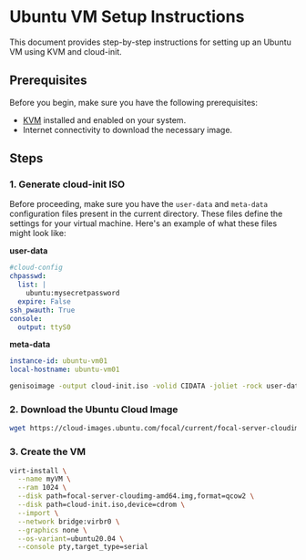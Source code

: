 # Ubuntu VM Setup Instructions

This document provides step-by-step instructions for setting up an Ubuntu VM using KVM and cloud-init.

## Prerequisites

Before you begin, make sure you have the following prerequisites:

- [KVM](https://www.linux-kvm.org/) installed and enabled on your system.
- Internet connectivity to download the necessary image.

## Steps

### 1. Generate cloud-init ISO

Before proceeding, make sure you have the `user-data` and `meta-data` configuration files
present in the current directory. These files define the settings for your virtual machine. 
Here's an example of what these files might look like:

**user-data**
```yaml
#cloud-config
chpasswd:
  list: |
    ubuntu:mysecretpassword
  expire: False
ssh_pwauth: True
console:
  output: ttyS0
```

**meta-data**
```yaml
instance-id: ubuntu-vm01
local-hostname: ubuntu-vm01
```

```bash
genisoimage -output cloud-init.iso -volid CIDATA -joliet -rock user-data meta-data
```

### 2. Download the Ubuntu Cloud Image

```bash
wget https://cloud-images.ubuntu.com/focal/current/focal-server-cloudimg-amd64.img
```

### 3. Create the VM

```bash
virt-install \
  --name myVM \
  --ram 1024 \
  --disk path=focal-server-cloudimg-amd64.img,format=qcow2 \
  --disk path=cloud-init.iso,device=cdrom \
  --import \
  --network bridge:virbr0 \
  --graphics none \
  --os-variant=ubuntu20.04 \
  --console pty,target_type=serial
```

